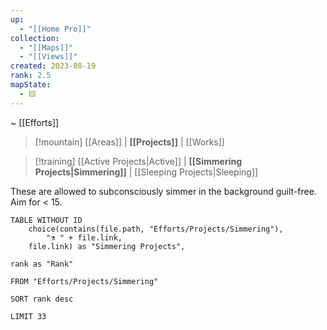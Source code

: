 ```yaml
---
up:
  - "[[Home Pro]]"
collection:
  - "[[Maps]]"
  - "[[Views]]"
created: 2023-08-19
rank: 2.5
mapState:
  - 🟨
---
```

~ [[Efforts]]

> [!mountain] [[Areas]] | **[[Projects]]** | [[Works]] 

> [!training] [[Active Projects|Active]] | **[[Simmering Projects|Simmering]]** | [[Sleeping Projects|Sleeping]] 

These are allowed to subconsciously simmer in the background guilt-free. Aim for < 15.

``` dataview
TABLE WITHOUT ID
	choice(contains(file.path, "Efforts/Projects/Simmering"),
		"⚗️ " + file.link,
	file.link) as "Simmering Projects",

rank as "Rank"

FROM "Efforts/Projects/Simmering"

SORT rank desc

LIMIT 33
```
